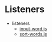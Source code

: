 # Listeners

- listeners
  - [input-word.js](#clientsrclistenersinput-wordjs)
  - [sort-words.js](#clientsrclistenerssort-wordsjs)
